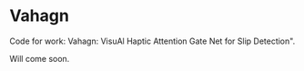 # Vahagn
Code for work: Vahagn: VisuAl Haptic Attention Gate Net for Slip Detection".

Will come soon.

